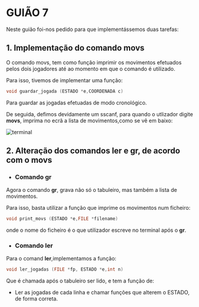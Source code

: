 # GUIÃO 7

Neste guião foi-nos pedido para que implementássemos duas tarefas:

## 1. Implementação do comando movs

O comando movs, tem como função imprimir os movimentos efetuados pelos dois jogadores até ao momento em que o comando é utilizado.

Para isso, tivemos de implementar uma função:
```c 
void guardar_jogada (ESTADO *e,COORDENADA c)
```

Para guardar as jogadas efetuadas de modo cronológico.

De seguida, defimos devidamente um sscanf, para quando o utlizador digite **movs**, imprima no ecrã a lista de movimentos,como se vê em baixo:

![terminal](https://github.com/JoseDiogoMartinsVieira/LI2PL3G2/blob/master/relat%C3%B3rios/imagens/movs.png?raw=true)

## 2. Alteração dos comandos ler e gr, de acordo com o movs

- ### Comando gr

Agora o comando **gr**, grava não só o tabuleiro, mas também a lista de movimentos. 

Para isso, basta utilizar a função que imprime os movimentos num ficheiro:
```c
void print_movs (ESTADO *e,FILE *filename)
```
onde o nome do ficheiro é o que utilizador escreve no terminal após o **gr**.
- ### Comando ler

Para o comand **ler**,implementamos a função:
```c
void ler_jogadas (FILE *fp, ESTADO *e,int n)
```

Que é chamada após o tabuleiro ser lido, e tem a função de:

- Ler as jogadas de cada linha e chamar funções que alterem o ESTADO, de forma correta.



